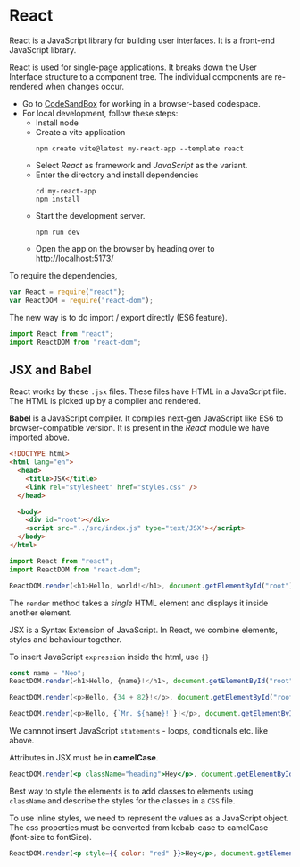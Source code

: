 # React

React is a JavaScript library for building user interfaces. 
It is a front-end JavaScript library.

React is used for single-page applications. It breaks down the User Interface structure to a component tree. 
The individual components are re-rendered when changes occur.

* Go to [CodeSandBox](https://codesandbox.io/) for working in a browser-based codespace.
* For local development, follow these steps:
    - Install node
    - Create a vite application
        ```
        npm create vite@latest my-react-app --template react
        ```
    - Select *React* as framework and *JavaScript* as the variant.
    - Enter the directory and install dependencies 
        ```
        cd my-react-app
        npm install
        ```
    - Start the development server.
        ```
        npm run dev
        ```
    - Open the app on the browser by heading over to 
    http://localhost:5173/

To require the dependencies,

```javascript
var React = require("react");
var ReactDOM = require("react-dom");
```

The new way is to do import / export directly (ES6 feature).
```javascript
import React from "react";
import ReactDOM from "react-dom";
```

## JSX and Babel

React works by these `.jsx` files. These files have HTML in a JavaScript file. The HTML is picked up by a compiler and rendered.

**Babel** is a JavaScript compiler. It compiles next-gen JavaScript like ES6 to browser-compatible version. It is present in the *React* module we have imported above.

```html
<!DOCTYPE html>
<html lang="en">
  <head>
    <title>JSX</title>
    <link rel="stylesheet" href="styles.css" />
  </head>

  <body>
    <div id="root"></div>
    <script src="../src/index.js" type="text/JSX"></script>
  </body>
</html>
```

```javascript
import React from "react";
import ReactDOM from "react-dom";

ReactDOM.render(<h1>Hello, world!</h1>, document.getElementById("root"));
```
The `render` method takes a *single* HTML element and displays it inside another element.

JSX is a Syntax Extension of JavaScript. In React, we combine elements, styles and behaviour together.

To insert JavaScript `expression` inside the html, use `{}`
```javascript 
const name = "Neo";
ReactDOM.render(<h1>Hello, {name}!</h1>, document.getElementById("root"));

ReactDOM.render(<p>Hello, {34 + 82}!</p>, document.getElementById("root"));

ReactDOM.render(<p>Hello, {`Mr. ${name}!`}!</p>, document.getElementById("root"));
```

We cannnot insert JavaScript `statements` - loops, conditionals etc. like above.

Attributes in JSX must be in **camelCase**.

```jsx 
ReactDOM.render(<p className="heading">Hey</p>, document.getElementById("root"));
```

Best way to style the elements is to add classes to elements using `className` and describe the styles for the classes in a `CSS` file.

To use inline styles, we need to represent the values as a JavaScript object. The css properties must be converted from kebab-case to camelCase (font-size to fontSize).

```jsx
ReactDOM.render(<p style={{ color: "red" }}>Hey</p>, document.getElementById("root"));
```


